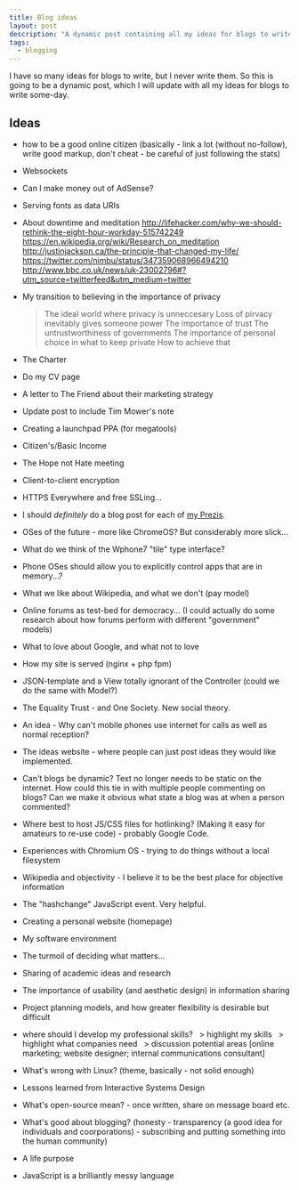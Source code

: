 ```yaml
---
title: Blog ideas
layout: post
description: "A dynamic post containing all my ideas for blogs to write some-day."
tags:
  - blogging
---
```


I have so many ideas for blogs to write, but I never write them. So this is going to be a dynamic post, which I will update with all my ideas for blogs to write some-day.

## Ideas

- how to be a good online citizen (basically - link a lot (without no-follow), write good markup, don't cheat - be careful of just following the stats)
- Websockets
- Can I make money out of AdSense?
- Serving fonts as data URIs
- About downtime and meditation
  http://lifehacker.com/why-we-should-rethink-the-eight-hour-workday-515742249
  https://en.wikipedia.org/wiki/Research_on_meditation
  http://justinjackson.ca/the-principle-that-changed-my-life/
  https://twitter.com/nimbu/status/347359068966494210
  http://www.bbc.co.uk/news/uk-23002796#?utm_source=twitterfeed&utm_medium=twitter
- My transition to believing in the importance of privacy
  > The ideal world where privacy is unneccesary
  > Loss of pirvacy inevitably gives someone power
  > The importance of trust
  > The untrustworthiness of governments
  > The importance of personal choice in what to keep private
  > How to achieve that
- The Charter
- Do my CV page
- A letter to The Friend about their marketing strategy
- Update post to include Tim Mower's note
- Creating a launchpad PPA (for megatools)
- Citizen's/Basic Income
- The Hope not Hate meeting
- Client-to-client encryption
- HTTPS Everywhere and free SSLing...
- I should *definitely* do a blog post for each of [my Prezis](http://prezi.com/user/robinwinslow/).
- OSes of the future - more like ChromeOS? But considerably more slick...
- What do we think of the Wphone7 "tile" type interface?
- Phone OSes should allow you to explicitly control apps that are in memory...?
- What we like about Wikipedia, and what we don't (pay model)
- Online forums as test-bed for democracy... (I could actually do some research about how forums perform with different "government" models)
- What to love about Google, and what not to love
- How my site is served (nginx + php fpm)
- JSON-template and a View totally ignorant of the Controller (could we do the same with Model?)
- The Equality Trust - and One Society. New social theory.
- An idea - Why can't mobile phones use internet for calls as well as normal reception?
- The ideas website - where people can just post ideas they would like implemented.
- Can't blogs be dynamic? Text no longer needs to be static on the internet. How could this tie in with multiple people commenting on blogs? Can we make it obvious what state a blog was at when a person commented?
- Where best to host JS/CSS files for hotlinking? (Making it easy for amateurs to re-use code) - probably Google Code.
- Experiences with Chromium OS - trying to do things without a local filesystem
- Wikipedia and objectivity - I believe it to be the best place for objective information
- The "hashchange" JavaScript event. Very helpful.

- Creating a personal website (homepage)
- My software environment
- The turmoil of deciding what matters...
- Sharing of academic ideas and research
- The importance of usability (and aesthetic design) in information sharing
- Project planning models, and how greater flexibility is desirable but difficult
- where should I develop my professional skills?
    > highlight my skills
    > highlight what companies need
    > discussion potential areas [online marketing; website designer; internal communications consultant]
- What's wrong with Linux? (theme, basically - not solid enough)
- Lessons learned from Interactive Systems Design
- What's open-source mean? - once written, share on message board etc.
- What's good about blogging? (honesty - transparency (a good idea for individuals and coorporations) - subscribing and putting something into the human community)
- A life purpose
- JavaScript is a brilliantly messy language
